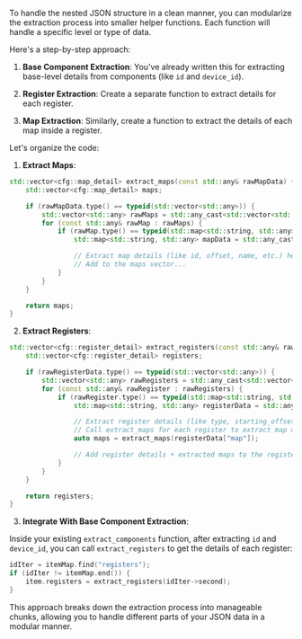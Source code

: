 To handle the nested JSON structure in a clean manner, you can modularize the extraction process into smaller helper functions. Each function will handle a specific level or type of data.

Here's a step-by-step approach:

1. **Base Component Extraction**: You've already written this for extracting base-level details from components (like `id` and `device_id`).

2. **Register Extraction**: Create a separate function to extract details for each register.

3. **Map Extraction**: Similarly, create a function to extract the details of each map inside a register.

Let's organize the code:

1. **Extract Maps**:

```cpp
std::vector<cfg::map_detail> extract_maps(const std::any& rawMapData) {
    std::vector<cfg::map_detail> maps;

    if (rawMapData.type() == typeid(std::vector<std::any>)) {
        std::vector<std::any> rawMaps = std::any_cast<std::vector<std::any>>(rawMapData);
        for (const std::any& rawMap : rawMaps) {
            if (rawMap.type() == typeid(std::map<std::string, std::any>)) {
                std::map<std::string, std::any> mapData = std::any_cast<std::map<std::string, std::any>>(rawMap);

                // Extract map details (like id, offset, name, etc.) here...
                // Add to the maps vector...
            }
        }
    }

    return maps;
}
```

2. **Extract Registers**:

```cpp
std::vector<cfg::register_detail> extract_registers(const std::any& rawRegisterData) {
    std::vector<cfg::register_detail> registers;

    if (rawRegisterData.type() == typeid(std::vector<std::any>)) {
        std::vector<std::any> rawRegisters = std::any_cast<std::vector<std::any>>(rawRegisterData);
        for (const std::any& rawRegister : rawRegisters) {
            if (rawRegister.type() == typeid(std::map<std::string, std::any>)) {
                std::map<std::string, std::any> registerData = std::any_cast<std::map<std::string, std::any>>(rawRegister);

                // Extract register details (like type, starting_offset, etc.) here...
                // Call extract_maps for each register to extract map details...
                auto maps = extract_maps(registerData["map"]);

                // Add register details + extracted maps to the registers vector...
            }
        }
    }

    return registers;
}
```

3. **Integrate With Base Component Extraction**:

Inside your existing `extract_components` function, after extracting `id` and `device_id`, you can call `extract_registers` to get the details of each register:

```cpp
idIter = itemMap.find("registers");
if (idIter != itemMap.end()) {
    item.registers = extract_registers(idIter->second);
}
```

This approach breaks down the extraction process into manageable chunks, allowing you to handle different parts of your JSON data in a modular manner.